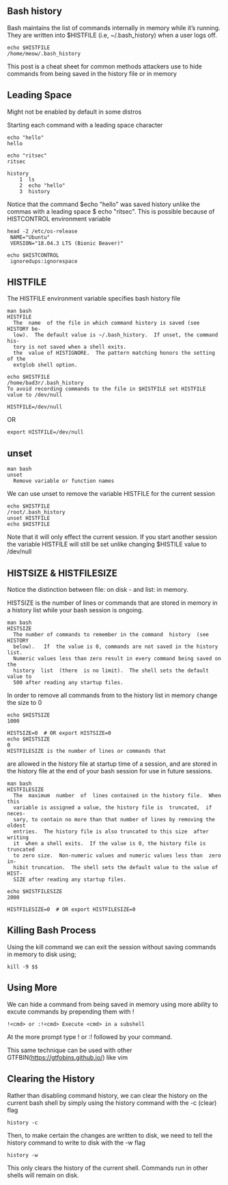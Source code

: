 ## Bash history
Bash maintains the list of commands internally in memory while it’s running. They are written into $HISTFILE (i.e, ~/.bash_history) when a user logs off.

```console
echo $HISTFILE           
/home/meow/.bash_history
```

This post is a cheat sheet for common methods attackers use to hide commands from being saved in the history file or in memory

## Leading Space
Might not be enabled by default in some distros

Starting each command with a leading space character

```console
echo "hello"
hello
```

```console
echo "ritsec"
ritsec
```

```console
history 
    1  ls
    2  echo "hello"
    3  history 
```
    
Notice that the command $echo "hello" was saved history unlike the commas with a leading space $ echo "ritsec". This is possible because of HISTCONTROL environment variable

```console
head -2 /etc/os-release
 NAME="Ubuntu" 
 VERSION="18.04.3 LTS (Bionic Beaver)"
```

```console
echo $HISTCONTROL
 ignoredups:ignorespace
```

## HISTFILE
The HISTFILE environment variable specifies bash history file

```console
man bash
HISTFILE
  The  name  of the file in which command history is saved (see HISTORY be‐
  low).  The default value is ~/.bash_history.  If unset, the command  his‐
  tory is not saved when a shell exits.
  the  value of HISTIGNORE.  The pattern matching honors the setting of the
  extglob shell option.
```

```console
echo $HISTFILE
/home/bad3r/.bash_history
To avoid recording commands to the file in $HISTFILE set HISTFILE value to /dev/null
```
```console
HISTFILE=/dev/null
```
OR
```console
export HISTFILE=/dev/null
```

## unset
```console
man bash
unset
  Remove variable or function names
```
We can use unset to remove the variable HISTFILE for the current session

```console
echo $HISTFILE
/root/.bash_history
unset HISTFILE
echo $HISTFILE
```
Note that it will only effect the current session. If you start another session the variable HISTFILE will still be set unlike changing $HISTILE value to /dev/null

## HISTSIZE & HISTFILESIZE
Notice the distinction between file: on disk - and list: in memory.

HISTSIZE is the number of lines or commands that are stored in memory in a history list while your bash session is ongoing.

```console
man bash
HISTSIZE
  The number of commands to remember in the command  history  (see  HISTORY
  below).   If  the value is 0, commands are not saved in the history list.
  Numeric values less than zero result in every command being saved on  the
  history  list  (there  is no limit).  The shell sets the default value to
  500 after reading any startup files.
```

In order to remove all commands from to the history list in memory change the size to 0

```console
echo $HISTSIZE
1000
```
```console
HISTSIZE=0  # OR export HISTSIZE=0
echo $HISTSIZE
0
HISTFILESIZE is the number of lines or commands that
```

are allowed in the history file at startup time of a session, and
are stored in the history file at the end of your bash session for use in future sessions.
```console
man bash
HISTFILESIZE
  The  maximum  number  of  lines contained in the history file.  When this
  variable is assigned a value, the history file is  truncated,  if  neces‐
  sary, to contain no more than that number of lines by removing the oldest
  entries.  The history file is also truncated to this size  after  writing
  it  when a shell exits.  If the value is 0, the history file is truncated
  to zero size.  Non-numeric values and numeric values less than  zero  in‐
  hibit truncation.  The shell sets the default value to the value of HIST‐
  SIZE after reading any startup files.
```

```console
echo $HISTFILESIZE
2000
```
```console
HISTFILESIZE=0  # OR export HISTFILESIZE=0
```

## Killing Bash Process
Using the kill command we can exit the session without saving commands in memory to disk using;

```console
kill -9 $$
```

## Using More
We can hide a command from being saved in memory using more ability to excute commands by prepending them with !
```console
!<cmd> or :!<cmd> Execute <cmd> in a subshell
```
At the more prompt type ! or :! followed by your command.

This same technique can be used with other GTFBIN(https://gtfobins.github.io/) like vim

## Clearing the History
Rather than disabling command history, we can clear the history on the current bash shell by simply using the history command with the -c (clear) flag

```console
history -c
```
Then, to make certain the changes are written to disk, we need to tell the history command to write to disk with the -w flag

```console
history -w
```
This only clears the history of the current shell. Commands run in other shells will remain on disk.

